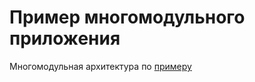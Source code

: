 # Пример многомодульного приложения

Многомодульная архитектура по [примеру](https://github.com/VMadalin/android-modular-architecture)